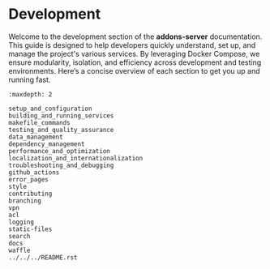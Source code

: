 # Development

Welcome to the development section of the **addons-server** documentation. This guide is designed to help developers quickly understand, set up, and manage the project's various services. By leveraging Docker Compose, we ensure modularity, isolation, and efficiency across development and testing environments. Here’s a concise overview of each section to get you up and running fast.

```{toctree}
:maxdepth: 2

setup_and_configuration
building_and_running_services
makefile_commands
testing_and_quality_assurance
data_management
dependency_management
performance_and_optimization
localization_and_internationalization
troubleshooting_and_debugging
github_actions
error_pages
style
contributing
branching
vpn
acl
logging
static-files
search
docs
waffle
../../../README.rst
```
